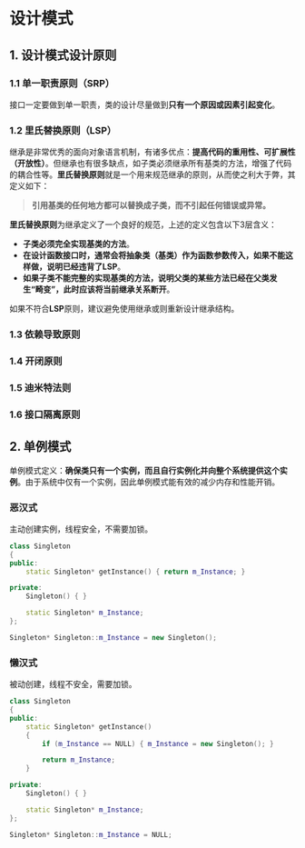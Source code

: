 # 设计模式

## 1. 设计模式设计原则
### 1.1 单一职责原则（SRP）
接口一定要做到单一职责，类的设计尽量做到**只有一个原因或因素引起变化**。

### 1.2 里氏替换原则（LSP）
继承是非常优秀的面向对象语言机制，有诸多优点：**提高代码的重用性、可扩展性（开放性）**。但继承也有很多缺点，如子类必须继承所有基类的方法，增强了代码的耦合性等。**里氏替换原则**就是一个用来规范继承的原则，从而使之利大于弊，其定义如下：
> **引用基类的任何地方都可以替换成子类，而不引起任何错误或异常。**

**里氏替换原则**为继承定义了一个良好的规范，上述的定义包含以下3层含义：
* **子类必须完全实现基类的方法**。
* **在设计函数接口时，通常会将抽象类（基类）作为函数参数传入，如果不能这样做，说明已经违背了LSP**。
* **如果子类不能完整的实现基类的方法，说明父类的某些方法已经在父类发生“畸变”，此时应该将当前继承关系断开**。

如果不符合**LSP**原则，建议避免使用继承或则重新设计继承结构。

### 1.3 依赖导致原则

### 1.4 开闭原则

### 1.5 迪米特法则

### 1.6 接口隔离原则

## 2. 单例模式
单例模式定义：**确保类只有一个实例，而且自行实例化并向整个系统提供这个实例**。由于系统中仅有一个实例，因此单例模式能有效的减少内存和性能开销。
### 恶汉式
主动创建实例，线程安全，不需要加锁。
```C++
class Singleton
{
public:
	static Singleton* getInstance() { return m_Instance; }

private:
	Singleton() { }

	static Singleton* m_Instance;
};

Singleton* Singleton::m_Instance = new Singleton();
```
### 懒汉式
被动创建，线程不安全，需要加锁。
```C++
class Singleton
{
public:
	static Singleton* getInstance() 
	{ 
		if (m_Instance == NULL) { m_Instance = new Singleton(); }

		return m_Instance; 
	}

private:
	Singleton() { }

	static Singleton* m_Instance;
};

Singleton* Singleton::m_Instance = NULL;
```
